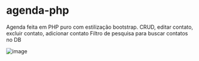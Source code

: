 # agenda-php

Agenda feita em PHP puro com estilização bootstrap.
CRUD, editar contato, excluir contato, adicionar contato
Filtro de pesquisa para buscar contatos no DB

![image](https://user-images.githubusercontent.com/61145169/229908963-e861231b-df01-43ce-bf71-21b0efae3ae5.png)
